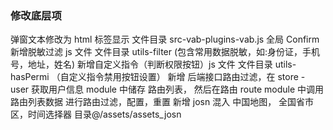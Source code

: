 ### 修改底层项

弹窗文本修改为 html 标签显示
文件目录 src-vab-plugins-vab.js 全局 Confirm
新增脱敏过滤 js 文件
文件目录 utils-filter (包含常用数据脱敏，如:身份证，手机号，地址，姓名)
新增自定义指令（判断权限按钮）js 文件
文件目录 utils-hasPermi （自定义指令禁用按钮设置）
新增 后端接口路由过滤，在 store - user 获取用户信息 module 中储存 路由列表， 然后在路由 route module 中调用路由列表数据 进行路由过滤，配置，重置
新增 josn 混入 中国地图， 全国省市区，时间选择器
目录@/assets/assets_josn
